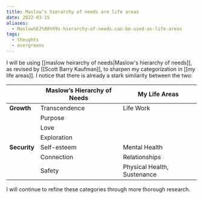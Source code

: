 ```yaml
---
title: Maslow’s hierarchy of needs are life areas
date: 2022-03-15
aliases:
  - Maslow%E2%80%99s-hierarchy-of-needs-can-be-used-as-life-areas
tags:
  - thoughts
  - evergreens
---
```

I will be using [[maslow heirarchy of needs|Maslow's hierarchy of needs]], as revised by [[Scott Barry Kaufman]], to sharpen my categorization in [[my life areas]]. I notice that there is already a stark similarity between the two:

|              | **Maslow’s Hierarchy of Needs** | **My Life Areas**           |
| ------------ | ------------------------------- | --------------------------- |
| **Growth**   | Transcendence                   | Life Work                   |
|              | Purpose                         |                             |
|              | Love                            |                             |
|              | Exploration                     |                             |
| **Security** | Self-esteem                     | Mental Health               |
|              | Connection                      | Relationships               |
|              | Safety                          | Physical Health, Sustenance |

I will continue to refine these categories through more thorough research.
